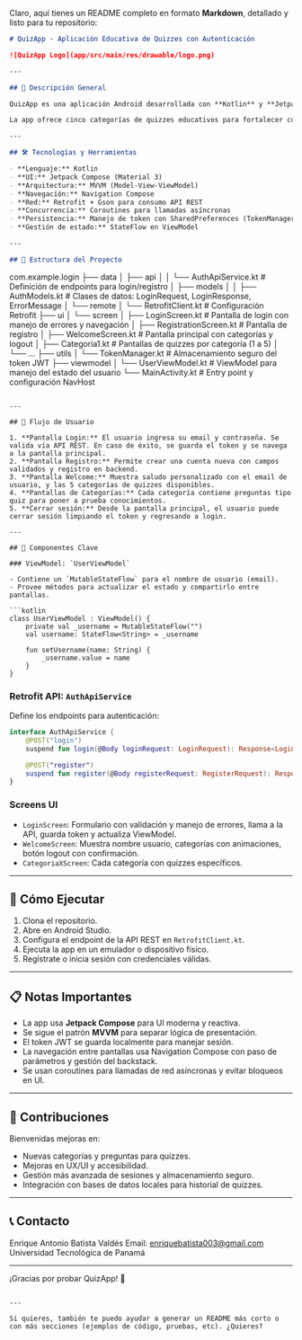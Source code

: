 Claro, aquí tienes un README completo en formato **Markdown**, detallado y listo para tu repositorio:

```markdown
# QuizApp - Aplicación Educativa de Quizzes con Autenticación

![QuizApp Logo](app/src/main/res/drawable/logo.png)

---

## 📌 Descripción General

QuizApp es una aplicación Android desarrollada con **Kotlin** y **Jetpack Compose** que permite a los usuarios autenticarse mediante un sistema de login y registro con conexión a una API REST. 

La app ofrece cinco categorías de quizzes educativos para fortalecer conocimientos en tecnologías como Git, APIs REST, SQL, Kotlin y Laravel PHP.

---

## 🛠️ Tecnologías y Herramientas

- **Lenguaje:** Kotlin
- **UI:** Jetpack Compose (Material 3)
- **Arquitectura:** MVVM (Model-View-ViewModel)
- **Navegación:** Navigation Compose
- **Red:** Retrofit + Gson para consumo API REST
- **Concurrencia:** Coroutines para llamadas asíncronas
- **Persistencia:** Manejo de token con SharedPreferences (TokenManager)
- **Gestión de estado:** StateFlow en ViewModel

---

## 📂 Estructura del Proyecto

```

com.example.login
├── data
│   ├── api
│   │   └── AuthApiService.kt          # Definición de endpoints para login/registro
│   ├── models
│   │   ├── AuthModels.kt              # Clases de datos: LoginRequest, LoginResponse, ErrorMessage
│   └── remote
│       └── RetrofitClient.kt          # Configuración Retrofit
├── ui
│   └── screen
│       ├── LoginScreen.kt             # Pantalla de login con manejo de errores y navegación
│       ├── RegistrationScreen.kt     # Pantalla de registro
│       ├── WelcomeScreen.kt          # Pantalla principal con categorías y logout
│       ├── Categoria1.kt             # Pantallas de quizzes por categoría (1 a 5)
│       └── ...
├── utils
│   └── TokenManager.kt                # Almacenamiento seguro del token JWT
├── viewmodel
│   └── UserViewModel.kt              # ViewModel para manejo del estado del usuario
└── MainActivity.kt                   # Entry point y configuración NavHost

````

---

## 📖 Flujo de Usuario

1. **Pantalla Login:** El usuario ingresa su email y contraseña. Se valida vía API REST. En caso de éxito, se guarda el token y se navega a la pantalla principal.
2. **Pantalla Registro:** Permite crear una cuenta nueva con campos validados y registro en backend.
3. **Pantalla Welcome:** Muestra saludo personalizado con el email de usuario, y las 5 categorías de quizzes disponibles.
4. **Pantallas de Categorías:** Cada categoría contiene preguntas tipo quiz para poner a prueba conocimientos.
5. **Cerrar sesión:** Desde la pantalla principal, el usuario puede cerrar sesión limpiando el token y regresando a login.

---

## 🧩 Componentes Clave

### ViewModel: `UserViewModel`

- Contiene un `MutableStateFlow` para el nombre de usuario (email).
- Provee métodos para actualizar el estado y compartirlo entre pantallas.

```kotlin
class UserViewModel : ViewModel() {
    private val _username = MutableStateFlow("")
    val username: StateFlow<String> = _username

    fun setUsername(name: String) {
        _username.value = name
    }
}
````

### Retrofit API: `AuthApiService`

Define los endpoints para autenticación:

```kotlin
interface AuthApiService {
    @POST("login")
    suspend fun login(@Body loginRequest: LoginRequest): Response<LoginResponse>

    @POST("register")
    suspend fun register(@Body registerRequest: RegisterRequest): Response<RegisterResponse>
}
```

### Screens UI

* `LoginScreen`: Formulario con validación y manejo de errores, llama a la API, guarda token y actualiza ViewModel.
* `WelcomeScreen`: Muestra nombre usuario, categorías con animaciones, botón logout con confirmación.
* `CategoriaXScreen`: Cada categoría con quizzes específicos.

---

## 🚀 Cómo Ejecutar

1. Clona el repositorio.
2. Abre en Android Studio.
3. Configura el endpoint de la API REST en `RetrofitClient.kt`.
4. Ejecuta la app en un emulador o dispositivo físico.
5. Regístrate o inicia sesión con credenciales válidas.

---

## 📋 Notas Importantes

* La app usa **Jetpack Compose** para UI moderna y reactiva.
* Se sigue el patrón **MVVM** para separar lógica de presentación.
* El token JWT se guarda localmente para manejar sesión.
* La navegación entre pantallas usa Navigation Compose con paso de parámetros y gestión del backstack.
* Se usan coroutines para llamadas de red asíncronas y evitar bloqueos en UI.

---

## 🤝 Contribuciones

Bienvenidas mejoras en:

* Nuevas categorías y preguntas para quizzes.
* Mejoras en UX/UI y accesibilidad.
* Gestión más avanzada de sesiones y almacenamiento seguro.
* Integración con bases de datos locales para historial de quizzes.

---

## 📞 Contacto

Enrique Antonio Batista Valdés
Email: [enriquebatista003@gmail.com](mailto:enriquebatista003@gmail.com)
Universidad Tecnológica de Panamá

---

¡Gracias por probar QuizApp! 🎉

```

---

Si quieres, también te puedo ayudar a generar un README más corto o con más secciones (ejemplos de código, pruebas, etc). ¿Quieres?
```
